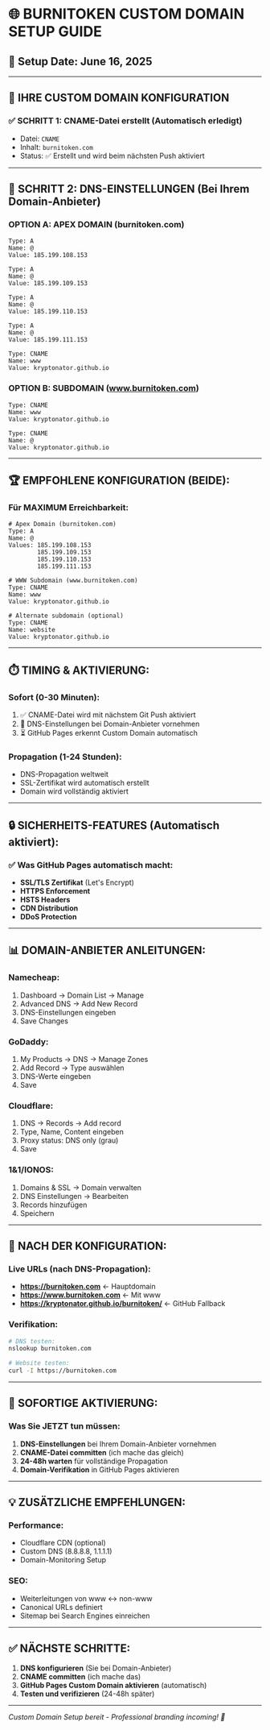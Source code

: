 # 🌐 BURNITOKEN CUSTOM DOMAIN SETUP GUIDE

## 📅 Setup Date: June 16, 2025

---

## 🎯 **IHRE CUSTOM DOMAIN KONFIGURATION**

### **✅ SCHRITT 1: CNAME-Datei erstellt (Automatisch erledigt)**

- Datei: `CNAME`
- Inhalt: `burnitoken.com`
- Status: ✅ Erstellt und wird beim nächsten Push aktiviert

---

## 🔧 **SCHRITT 2: DNS-EINSTELLUNGEN (Bei Ihrem Domain-Anbieter)**

### **OPTION A: APEX DOMAIN (burnitoken.com)**

```dns
Type: A
Name: @
Value: 185.199.108.153

Type: A
Name: @
Value: 185.199.109.153

Type: A
Name: @
Value: 185.199.110.153

Type: A
Name: @
Value: 185.199.111.153

Type: CNAME
Name: www
Value: kryptonator.github.io
```

### **OPTION B: SUBDOMAIN (www.burnitoken.com)**

```dns
Type: CNAME
Name: www
Value: kryptonator.github.io

Type: CNAME
Name: @
Value: kryptonator.github.io
```

---

## 🏆 **EMPFOHLENE KONFIGURATION (BEIDE):**

### **Für MAXIMUM Erreichbarkeit:**

```dns
# Apex Domain (burnitoken.com)
Type: A
Name: @
Values: 185.199.108.153
        185.199.109.153
        185.199.110.153
        185.199.111.153

# WWW Subdomain (www.burnitoken.com)
Type: CNAME
Name: www
Value: kryptonator.github.io

# Alternate subdomain (optional)
Type: CNAME
Name: website
Value: kryptonator.github.io
```

---

## ⏱️ **TIMING & AKTIVIERUNG:**

### **Sofort (0-30 Minuten):**

1. ✅ CNAME-Datei wird mit nächstem Git Push aktiviert
2. 🔄 DNS-Einstellungen bei Domain-Anbieter vornehmen
3. ⏳ GitHub Pages erkennt Custom Domain automatisch

### **Propagation (1-24 Stunden):**

- DNS-Propagation weltweit
- SSL-Zertifikat wird automatisch erstellt
- Domain wird vollständig aktiviert

---

## 🔒 **SICHERHEITS-FEATURES (Automatisch aktiviert):**

### **✅ Was GitHub Pages automatisch macht:**

- **SSL/TLS Zertifikat** (Let's Encrypt)
- **HTTPS Enforcement**
- **HSTS Headers**
- **CDN Distribution**
- **DDoS Protection**

---

## 📊 **DOMAIN-ANBIETER ANLEITUNGEN:**

### **Namecheap:**

1. Dashboard → Domain List → Manage
2. Advanced DNS → Add New Record
3. DNS-Einstellungen eingeben
4. Save Changes

### **GoDaddy:**

1. My Products → DNS → Manage Zones
2. Add Record → Type auswählen
3. DNS-Werte eingeben
4. Save

### **Cloudflare:**

1. DNS → Records → Add record
2. Type, Name, Content eingeben
3. Proxy status: DNS only (grau)
4. Save

### **1&1/IONOS:**

1. Domains & SSL → Domain verwalten
2. DNS Einstellungen → Bearbeiten
3. Records hinzufügen
4. Speichern

---

## 🎯 **NACH DER KONFIGURATION:**

### **Live URLs (nach DNS-Propagation):**

- **https://burnitoken.com** ← Hauptdomain
- **https://www.burnitoken.com** ← Mit www
- **https://kryptonator.github.io/burnitoken/** ← GitHub Fallback

### **Verifikation:**

```bash
# DNS testen:
nslookup burnitoken.com

# Website testen:
curl -I https://burnitoken.com
```

---

## 🚀 **SOFORTIGE AKTIVIERUNG:**

### **Was Sie JETZT tun müssen:**

1. **DNS-Einstellungen** bei Ihrem Domain-Anbieter vornehmen
2. **CNAME-Datei committen** (ich mache das gleich)
3. **24-48h warten** für vollständige Propagation
4. **Domain-Verifikation** in GitHub Pages aktivieren

---

## 💡 **ZUSÄTZLICHE EMPFEHLUNGEN:**

### **Performance:**

- Cloudflare CDN (optional)
- Custom DNS (8.8.8.8, 1.1.1.1)
- Domain-Monitoring Setup

### **SEO:**

- Weiterleitungen von www ↔ non-www
- Canonical URLs definiert
- Sitemap bei Search Engines einreichen

---

## ✅ **NÄCHSTE SCHRITTE:**

1. **DNS konfigurieren** (Sie bei Domain-Anbieter)
2. **CNAME committen** (ich mache das)
3. **GitHub Pages Custom Domain aktivieren** (automatisch)
4. **Testen und verifizieren** (24-48h später)

---

_Custom Domain Setup bereit - Professional branding incoming! 🌟_
